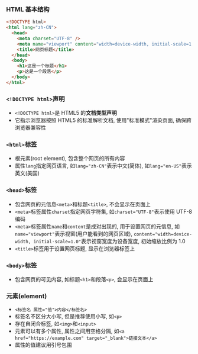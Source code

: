 ### HTML 基本结构

```html
<!DOCTYPE html>
<html lang="zh-CN">
  <head>
    <meta charset="UTF-8" />
    <meta name="viewport" content="width=device-width, initial-scale=1.0" />
    <title>网页标题</title>
  </head>
  <body>
    <h1>这是一个标题</h1>
    <p>这是一个段落</p>
  </body>
</html>
```

### `<!DOCTYPE html>`声明

- `<!DOCTYPE html>`是 HTML5 的**文档类型声明**
- 它指示浏览器按照 HTML5 的标准解析文档, 使用"标准模式"渲染页面, 确保跨浏览器兼容性

### `<html>`标签

- 根元素(root element), 包含整个网页的所有内容
- 属性`lang`指定网页语言, 如`lang="zh-CN"`表示中文(简体), 如`lang="en-US"`表示英文(美国)

### `<head>`标签

- 包含网页的元信息`<meta>`和标题`<title>`, 不会显示在页面上
- `<meta>`标签属性`charset`指定网页字符集, 如`charset="UTF-8"`表示使用 UTF-8 编码
- `<meta>`标签属性`name`和`content`是成对出现的, 用于设置网页的元信息, 如`name="viewport"`表示视窗(用户能看到的网页区域), `content="width=device-width, initial-scale=1.0"`表示视窗宽度为设备宽度, 初始缩放比例为 1.0
- `<title>`标签用于设置网页标题, 显示在浏览器标签上

### `<body>`标签

- 包含网页的可见内容, 如标题`<h1>`和段落`<p>`, 会显示在页面上

### 元素(element)

- `<标签名 属性="值">内容</标签名>`
- 标签名不区分大小写, 但是推荐使用小写, 如`<p>`
- 存在自闭合标签, 如`<img>`和`<input>`
- 元素可以有多个属性, 属性之间用空格分隔, 如`<a href="https://example.com" target="_blank">链接文本</a>`
- 属性的值建议用引号包围
